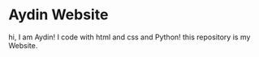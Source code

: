 # Aydin Website

hi, I am Aydin! I code with html and css and Python! this repository is my Website.
